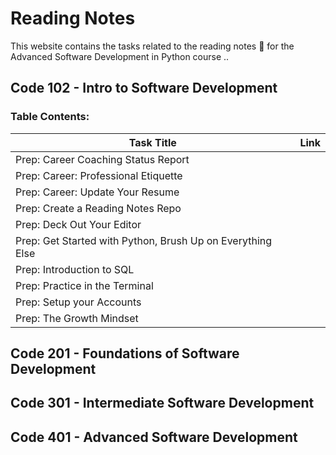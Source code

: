 # Reading Notes
This website contains the tasks related to the reading notes :page_facing_up: for the Advanced Software Development in Python course .. 
## Code 102 - Intro to Software Development
### Table Contents: 


| Task Title     | Link |
| -------------- | ----------- |
|Prep: Career Coaching Status Report	   |      |
|Prep: Career: Professional Etiquette	  |         |
|Prep: Career: Update Your Resume  |         |
 |Prep: Create a Reading Notes Repo|            |
| Prep: Deck Out Your Editor   |         |
| Prep: Get Started with Python, Brush Up on Everything Else  |         |
| Prep: Introduction to SQL  |         |
| Prep: Practice in the Terminal  |         |
 | Prep: Setup your Accounts  |         |
| Prep: The Growth Mindset |            |


## Code 201 - Foundations of Software Development
## Code 301 - Intermediate Software Development
## Code 401 - Advanced Software Development

